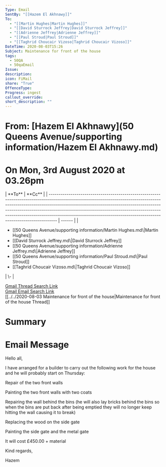 ```yaml
---
Type: Email
SentBy: "[[Hazem El Akhnawy]]"
To:
  - "[[Martin Hughes|Martin Hughes]]"
  - "[[David Sturrock Jeffrey|David Sturrock Jeffrey]]"
  - "[[Adrienne Jeffrey|Adrienne Jeffrey]]"
  - "[[Paul Stroud|Paul Stroud]]"
  - "[[Taghrid Choucair Vizoso|Taghrid Choucair Vizoso]]"
DateTime: 2020-08-03T15:26
Subject: Maintenance for front of the house
tags:
  - 50QA
  - 50qaEmail
Issue: 
description: 
icon: FiMail
share: "True"
OffenceType: 
Progress: ingest
callout_override: 
short_description: ""
---
```

# From: [Hazem El Akhnawy](50 Queens Avenue/supporting information/Hazem El Akhnawy.md)
<p><span><h1 data-heading="On Mon, 3rd August 2020 at 03.26pm">On Mon, 3rd August 2020 at 03.26pm</h1></span></p>
| **To**                                                                                                                                                                                                                                                                                                                                                                                                     | **Cc** |
| ---------------------------------------------------------------------------------------------------------------------------------------------------------------------------------------------------------------------------------------------------------------------------------------------------------------------------------------------------------------------------------------------------------- | ------ |
| <ul><li>[[50 Queens Avenue/supporting information/Martin Hughes.md\|Martin Hughes]]</li><li>[[David Sturrock Jeffrey.md\|David Sturrock Jeffrey]]</li><li>[[50 Queens Avenue/supporting information/Adrienne Jeffrey.md\|Adrienne Jeffrey]]</li><li>[[50 Queens Avenue/supporting information/Paul Stroud.md\|Paul Stroud]]</li><li>[[Taghrid Choucair Vizoso.md\|Taghrid Choucair Vizoso]]</li></ul> | \-     |


[Gmail Thread Search Link](https://mail.google.com/mail/u/0/#search/subject%3A(Maintenance%20for%20front%20of%20the%20house)%20after%3A2020%2F07%2F02%20before%3A2020%2F09%2F02)  
[Gmail Email Search Link](https://mail.google.com/mail/u/0/#search/subject%3A(Maintenance%20for%20front%20of%20the%20house)%20after%3A2020%2F07%2F02%20before%3A2020%2F09%2F02)  
[[../../2020-08-03 Maintenance for front of the house|Maintenance for front of the house Thread]]
# Summary

# Email Message
Hello all,

I have arranged for a builder to carry out the following work for the house and he will probably start on Thursday:

Repair of the two front walls 

Painting the two front walls with two coats 

Repairing the wall behind the bins (he will also lay bricks behind the bins so when the bins are put back after being emptied they will no longer keep hitting the wall causing it to break)

Replacing the wood on the side gate

Painting the side gate and the metal gate

It will cost £450.00 + material

Kind regards,

Hazem